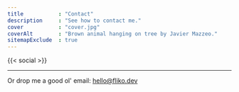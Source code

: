 ```yaml
---
title           : "Contact"
description     : "See how to contact me."
cover           : "cover.jpg"
coverAlt        : "Brown animal hanging on tree by Javier Mazzeo."
sitemapExclude  : true
---
```


{{< social >}}

---

Or drop me a good ol' email: hello@fliko.dev
